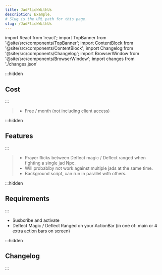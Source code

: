 ```yaml
---
title: JadFlickWithUs
description: Example.
# Slug is the URL path for this page.
slug: /JadFlickWithUs
---
```


import React from 'react';
import TopBanner from '@site/src/components/TopBanner';
import ContentBlock from '@site/src/components/ContentBlock';
import Changelog from '@site/src/components/Changelog';
import BrowserWindow from '@site/src/components/BrowserWindow';
import changes from './changes.json'

<TopBanner title="JadFlickWithUs" version="v1.0.6" author="BotWithUs" offical="OFFICAL SCRIPT" skill="Necromancy">
</TopBanner>

:::hidden

## Cost

:::

<ContentBlock title="Cost">

> - Free / month (not including client access)

</ContentBlock>

:::hidden

## Features

:::

<ContentBlock title="Features">

> - Prayer flicks between Deflect magic / Deflect ranged when fighting a single jad Npc.
> - Will probablby not work against multiple jads at the same time.
> - Background script, can run in parallel with others.

</ContentBlock>

:::hidden

## Requirements

:::
<ContentBlock title="Requirements">

- Susbcribe and activate
- Deflect Magic / Deflect Ranged on your ActionBar (in one of: main or 4 extra action bars on screen)

</ContentBlock>

:::hidden

## Changelog

:::

<Changelog changes={changes}>

</Changelog>

